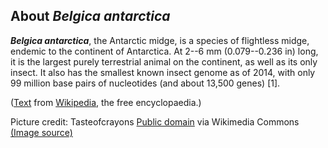 About *Belgica antarctica*
--------------------------

***Belgica antarctica***, the Antarctic midge, is a species of
flightless midge, endemic to the continent of Antarctica. At 2--6 mm
(0.079--0.236 in) long, it is the largest purely terrestrial animal on
the continent, as well as its only insect. It also has the smallest
known insect genome as of 2014, with only 99 million base pairs of
nucleotides (and about 13,500 genes) \[1\].

([Text](https://en.wikipedia.org/wiki/Belgica_antarctica) from
[Wikipedia](https://en.wikipedia.org/), the free encyclopaedia.)

Picture credit:
Tasteofcrayons [Public domain](https://commons.wikimedia.org/wiki/Main_Page) via Wikimedia Commons [(Image source)](https://commons.wikimedia.org/wiki/File:Midge.jpg)
